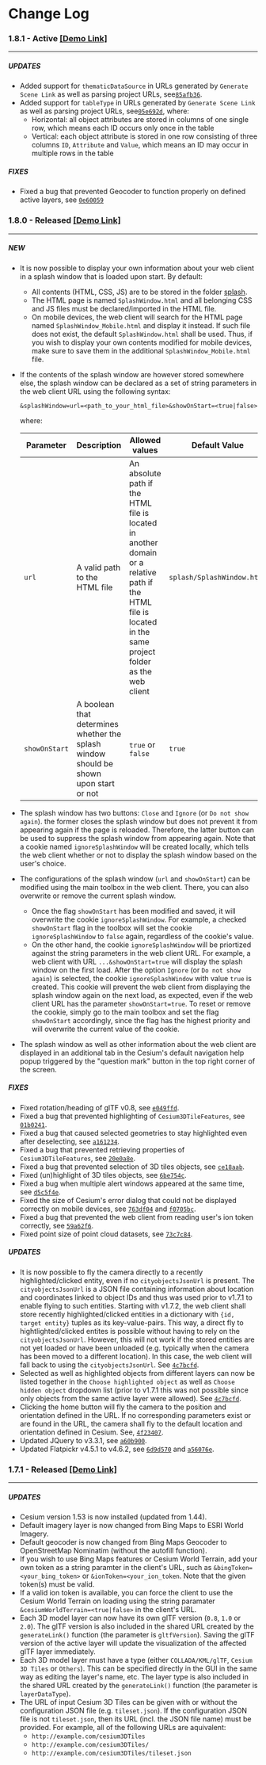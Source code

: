 # Change Log

### 1.8.1 - Active [[Demo Link]](https://www.3dcitydb.org/3dcitydb-web-map/1.8.1/3dwebclient/index.html)
---------

##### UPDATES
* Added support for `thematicDataSource` in URLs generated by `Generate Scene Link` as well as parsing project URLs, see[`85afb36`](https://github.com/3dcitydb/3dcitydb-web-map/commit/85afb36a840e044e03b95ade41ee6776840387a4).
* Added support for `tableType` in URLs generated by `Generate Scene Link` as well as parsing project URLs, see[`05e692d`](https://github.com/3dcitydb/3dcitydb-web-map/commit/05e692d49076068e19631c30afaa617faf9ddc76), where:
    + Horizontal: all object attributes are stored in columns of one single row, which means each ID occurs only once in the table
    + Vertical: each object attribute is stored in one row consisting of three columns `ID`, `Attribute` and `Value`, which means an ID may occur in multiple rows in the table

##### FIXES
* Fixed a bug that prevented Geocoder to function properly on defined active layers, see [`0e60059`](https://github.com/3dcitydb/3dcitydb-web-map/commit/0e60059f29a53b1cb413c9ab0e36721559ce22f8)

### 1.8.0 - Released [[Demo Link]](https://www.3dcitydb.org/3dcitydb-web-map/1.8.0/3dwebclient/index.html)
---------

##### NEW
* It is now possible to display your own information about your web client in a splash window that is loaded upon start. 
By default: 
    * All contents (HTML, CSS, JS) are to be stored in the folder [splash](3dwebclient/splash).
    * The HTML page is named `SplashWindow.html` and all belonging CSS and JS files must be declared/imported in the HTML file.
    * On mobile devices, the web client will search for the HTML page named `SplashWindow_Mobile.html` and display it instead.
    If such file does not exist, the default `SplashWindow.html` shall be used. 
    Thus, if you wish to display your own contents modified for mobile devices, 
    make sure to save them in the additional `SplashWindow_Mobile.html` file.
        
* If the contents of the splash window are however stored somewhere else, 
    the splash window can be declared as a set of string parameters in the web client URL using the following syntax: 
    
    `&splashWindow=url=<path_to_your_html_file>&showOnStart=<true|false>` 
    
    where:
    
    | Parameter        | Description           | Allowed values  | Default Value |
    | ------------- |-------------| -----| ----|
    | `url`      | A valid path to the HTML file | An absolute path if the HTML file is located in another domain or a relative path if the HTML file is located in the same project folder as the web client | `splash/SplashWindow.html` |
    | `showOnStart`     | A boolean that determines whether the splash window should be shown upon start or not      |   `true` or `false` | `true` |
    
* The splash window has two buttons: `Close` and `Ignore` (or `Do not show again`). the former closes the splash window but does not prevent it from appearing again if the page is reloaded. 
Therefore, the latter button can be used to suppress the splash window from appearing again. 
Note that a cookie named `ignoreSplashWindow` will be created locally, which tells the web client whether or not to display the splash window based on the user's choice.

* The configurations of the splash window (`url` and `showOnStart`) can be modified using the main toolbox in the web client. There, you can also overwrite or remove the current splash window.
    * Once the flag `showOnStart` has been modified and saved, it will overwrite the cookie `ignoreSplashWindow`. 
For example, a checked `showOnStart` flag in the toolbox will set the cookie `ignoreSplashWindow` to `false` again, regardless of the cookie's value.
    * On the other hand, the cookie `ignoreSplashWindow` will be priortized against the string parameters in the web client URL. For example, a web client with URL `...&showOnStart=true` will display the splash window on the first load. 
    After the option `Ignore` (or `Do not show again`) is selected, the cookie `ignoreSplashWindow` with value `true` is created. This cookie will prevent the web client from displaying the splash window again on the next load, as expected, even if the web client URL has the parameter `showOnStart=true`.
    To reset or remove the cookie, simply go to the main toolbox and set the flag `showOnStart` accordingly, since the flag has the highest priority and will overwrite the current value of the cookie.

* The splash window as well as other information about the web client are displayed in an additional tab in the Cesium's default navigation help popup triggered by the "question mark" button in the top right corner of the screen.

##### FIXES
* Fixed rotation/heading of glTF v0.8, see [`e049ffd`](https://github.com/3dcitydb/3dcitydb-web-map/commit/e049ffd241a514e2a1422de8571081113ce91a51).
* Fixed a bug that prevented highlighting of `Cesium3DTileFeatures`, see [`01b0241`](https://github.com/3dcitydb/3dcitydb-web-map/commit/01b0241aaae818b2a6c28185b3330a5ffb30bac0).
* Fixed a bug that caused selected geometries to stay highlighted even after deselecting, see [`a161234`](https://github.com/3dcitydb/3dcitydb-web-map/commit/a161234647bea4a527afab0e708a99a5b7d06efe). 
* Fixed a bug that prevented retrieving properties of `Cesium3DTileFeatures`, see [`20e0a8e`](https://github.com/3dcitydb/3dcitydb-web-map/commit/20e0a8e32a06784ca4ab50a59beb9d425a41d0f8).
* Fixed a bug that prevented selection of 3D tiles objects, see [`ce18aab`](https://github.com/3dcitydb/3dcitydb-web-map/commit/ce18aab826e8ef10bd099b340ac5298f2e3c50e4).
* Fixed (un)highlight of 3D tiles objects, see [`6be754c`](https://github.com/3dcitydb/3dcitydb-web-map/commit/6be754cd59df1031f58159157166fdaf8fc3eb70).
* Fixed a bug when multiple alert windows appeared at the same time, see [`d5c5f4e`](https://github.com/3dcitydb/3dcitydb-web-map/commit/d5c5f4eb6b1227346eb367cf17f4edbd4f124046).
* Fixed the size of Cesium's error dialog that could not be displayed correctly on mobile devices, see [`763df04`](https://github.com/3dcitydb/3dcitydb-web-map/commit/763df044428a6a1b3cb554637e8c727d1f9fd045) and [`f0705bc`](https://github.com/3dcitydb/3dcitydb-web-map/commit/f0705bc18e53612305c096b51d0e4c68cf935cec).
* Fixed a bug that prevented the web client from reading user's ion token correctly, see [`59a62f6`](https://github.com/3dcitydb/3dcitydb-web-map/commit/59a62f60ae87e4c91f8fcfb862a50f2473bebc20).
* Fixed point size of point cloud datasets, see [`73c7c84`](https://github.com/3dcitydb/3dcitydb-web-map/commit/73c7c84b27f1f92ef8dae35d62f159737d89cb74).

##### UPDATES
* It is now possible to fly the camera directly to a recently highlighted/clicked entity, even if no `cityobjectsJsonUrl` is present. 
The `cityobjectsJsonUrl` is a JSON file containing information about location and coordinates linked to object IDs and thus was used prior to v1.7.1 to enable flying to such entities.
Starting with v1.7.2, the web client shall store recently highlighted/clicked entities in a dictionary with `{id, target entity}` tuples as its key-value-pairs. 
This way, a direct fly to hightlighted/clicked entites is possible without having to rely on the `cityobjectsJsonUrl`.
However, this will not work if the stored entities are not yet loaded or have been unloaded (e.g. typically when the camera has been moved to a different location).
In this case, the web client will fall back to using the `cityobjectsJsonUrl`. See [`4c7bcfd`](https://github.com/3dcitydb/3dcitydb-web-map/commit/4c7bcfd535e4bc5197260511b3e4ee6ac3b09e59). 
* Selected as well as highlighted objects from different layers can now be listed together in the 
`Choose highlighted object` as well as `Choose hidden object` dropdown list (prior to v1.7.1 this was not possible since only objects from the same active layer were allowed). See [`4c7bcfd`](https://github.com/3dcitydb/3dcitydb-web-map/commit/4c7bcfd535e4bc5197260511b3e4ee6ac3b09e59).
* Clicking the home button will fly the camera to the position and orientation defined in the URL.
If no corresponding parameters exist or are found in the URL, the camera shall fly to the default location and orientation defined in Cesium. See, [`4f23407`](https://github.com/3dcitydb/3dcitydb-web-map/commit/4f23407bcd8d9f8fd1d7608e16c5b6345ea560d3).
* Updated JQuery to v3.3.1, see [`a60b900`](https://github.com/3dcitydb/3dcitydb-web-map/commit/a60b900b9c14ac40ab6c0e5736a40c8ea060a627).
* Updated Flatpickr v4.5.1 to v4.6.2, see [`6d9d570`](https://github.com/3dcitydb/3dcitydb-web-map/commit/6d9d570cd0c5b26a63bd103c1b095b83b43910d4) and [`a56076e`](https://github.com/3dcitydb/3dcitydb-web-map/commit/a56076e48aeef895cdb5d0a373019cdd31ee7959).


### 1.7.1 - Released [[Demo Link]](https://www.3dcitydb.org/3dcitydb-web-map/1.7.1/3dwebclient/index.html)
---------

##### UPDATES
* Cesium version 1.53 is now installed (updated from 1.44).
* Default imagery layer is now changed from Bing Maps to ESRI World Imagery.
* Default geocoder is now changed from Bing Maps Geocoder to OpenStreetMap Nominatim
(without the autofill function).
* If you wish to use Bing Maps features or Cesium World Terrain,
add your own token as a string paramter in the client's URL, such as
`&bingToken=<your_bing_token>` or `&ionToken=<your_ion_token`.
Note that the given token(s) must be valid.
* If a valid ion token is available,
you can force the client to use the Cesium World Terrain on loading
using the string paramater `&cesiumWorldTerrain=<true|false>`
in the client's URL.
* Each 3D model layer can now have its own glTF version (`0.8`, `1.0` or `2.0`).
The glTF version is also included in the shared URL created by the `generateLink()` function
(the parameter is `gltfVersion`).
Saving the glTF version of the active layer will update the visualization of the affected glTF layer immediately.
* Each 3D model layer must have a type (either `COLLADA/KML/glTF`, `Cesium 3D Tiles` or `Others`).
This can be specified directly in the GUI in the same way as editing the layer's name, etc.
The layer type is also included in the shared URL created by the `generateLink()` function
(the parameter is `layerDataType`).
* The URL of input Cesium 3D Tiles can be given with or without the configuration JSON file (e.g. `tileset.json`).
If the configuration JSON file is not `tileset.json`, then its URL (incl. the JSON file name) must be provided.
For example, all of the following URLs are aquivalent:
    * `http://example.com/cesium3DTiles`
    * `http://example.com/cesium3DTiles/`
    * `http://example.com/cesium3DTiles/tileset.json`
